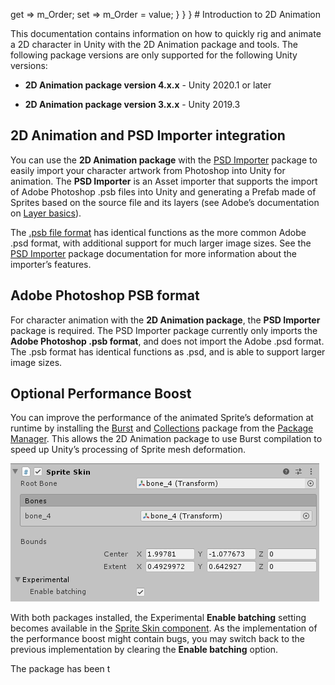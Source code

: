  get => m_Order;
            set => m_Order = value;
        }
    }
}
                                                                                                                                                                                                                                                                                                                                                                                                                                                    # Introduction to 2D Animation

This documentation contains information on how to quickly rig and animate a 2D character in Unity with the 2D Animation package and tools. The following package versions are only supported for the following Unity versions:

* __2D Animation package version 4.x.x__ - Unity 2020.1 or later

* __2D Animation package version 3.x.x__ - Unity 2019.3

## 2D Animation and PSD Importer integration

You can use the __2D Animation package__ with the [PSD Importer](https://docs.unity3d.com/Packages/com.unity.2d.psdimporter@latest) package to easily import your character artwork from Photoshop into Unity for animation. The __PSD Importer__ is an Asset importer that supports the import of Adobe Photoshop .psb files into Unity and generating a Prefab made of Sprites based on the source file and its layers (see Adobe’s documentation on [Layer basics](https://helpx.adobe.com/photoshop/using/layer-basics.html)). 

The [.psb](https://helpx.adobe.com/photoshop/using/file-formats.html#large_document_format_psb)[ file format](https://helpx.adobe.com/photoshop/using/file-formats.html#large_document_format_psb) has identical functions as the more common Adobe .psd format, with additional support for much larger image sizes. See the [PSD Importer](https://docs.unity3d.com/Packages/com.unity.2d.psdimporter@latest/index.html) package documentation for more information about the importer’s features.

## Adobe Photoshop PSB format

For character animation with the __2D Animation package__, the __PSD Importer__ package is required. The PSD Importer package currently only imports the __Adobe Photoshop .psb format__, and does not import the Adobe .psd format. The .psb format has identical functions as .psd, and is able to support larger image sizes.

## Optional Performance Boost

You can improve the performance of the animated Sprite’s deformation at runtime by installing the [Burst](https://docs.unity3d.com/Packages/com.unity.burst@latest) and [Collections](https://docs.unity3d.com/Packages/com.unity.collections@latest) package from the [Package Manager](https://docs.unity3d.com/Manual/upm-ui.html). This allows the 2D Animation package to use Burst compilation to speed up Unity’s processing of Sprite mesh deformation.

![](images/SpriteSkin_inspect_exp.png)

With both packages installed, the Experimental __Enable batching__ setting becomes available in the [Sprite Skin component](#sprite-skin-component). As the implementation of the performance boost might contain bugs, you may switch back to the previous implementation by clearing the __Enable batching__ option.

The package has been t